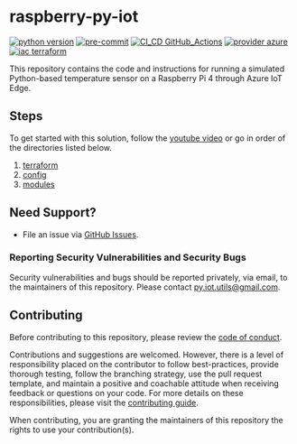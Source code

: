 # raspberry-py-iot

[![python version](https://img.shields.io/badge/python_v3.10-blue?logo=python&logoColor=yellow)](https://www.python.org/) [![pre-commit](https://img.shields.io/badge/pre--commit-blue?logo=pre-commit&logoColor=FAB040)](https://pre-commit.com/) [![CI_CD GitHub_Actions](https://img.shields.io/badge/GitHub_Actions-blue?logo=githubactions&logoColor=black)](https://github.com/features/actions) [![provider azure](https://img.shields.io/badge/provider-azure-blue?logo=microsoftazure&logoColor=0078D4)](https://azure.microsoft.com/en-us/) [![iac terraform](https://img.shields.io/badge/iac-terraform-blue?logo=terraform&logoColor=7B42BC)](https://www.terraform.io)

This repository contains the code and instructions for running a simulated Python-based temperature sensor on a Raspberry Pi 4 through Azure IoT Edge.

## Steps

To get started with this solution, follow the [youtube video]() or go in order of the directories listed below.

1. [terraform](https://github.com/dgonzo27/raspberry-py-iot/tree/master/terraform)
2. [config](https://github.com/dgonzo27/raspberry-py-iot/tree/master/config)
3. [modules](https://github.com/dgonzo27/raspberry-py-iot/tree/master/modules)

## Need Support?

- File an issue via [GitHub Issues](https://github.com/dgonzo27/py-iot-utils/issues).

### Reporting Security Vulnerabilities and Security Bugs

Security vulnerabilities and bugs should be reported privately, via email, to the maintainers of this repository. Please contact [py.iot.utils@gmail.com](mailto:py.iot.utils@gmail.com).

## Contributing

Before contributing to this repository, please review the [code of conduct](./CODE_OF_CONDUCT.md).

Contributions and suggestions are welcomed. However, there is a level of responsibility placed on the contributor to follow best-practices, provide thorough testing, follow the branching strategy, use the pull request template, and maintain a positive and coachable attitude when receiving feedback or questions on your code. For more details on these responsibilities, please visit the [contributing guide](./CONTRIBUTING.md).

When contributing, you are granting the maintainers of this repository the rights to use your contribution(s).
